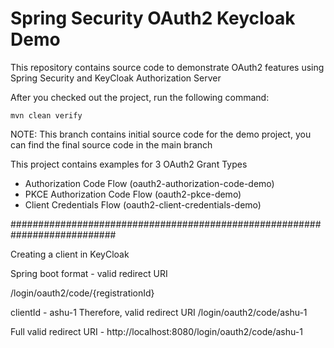 # Spring Security OAuth2 Keycloak Demo

This repository contains source code to demonstrate OAuth2 features using Spring Security and KeyCloak Authorization Server

After you checked out the project, run the following command:

`mvn clean verify`

NOTE: This branch contains initial source code for the demo project, you can find the final source code in the main branch

This project contains examples for 3 OAuth2 Grant Types

- Authorization Code Flow (oauth2-authorization-code-demo)
- PKCE Authorization Code Flow (oauth2-pkce-demo)
- Client Credentials Flow (oauth2-client-credentials-demo)

###########################################################################

Creating a client in KeyCloak

Spring boot format - valid redirect URI

/login/oauth2/code/{registrationId}


clientId - ashu-1
Therefore, valid redirect URI
/login/oauth2/code/ashu-1

Full valid redirect URI - http://localhost:8080/login/oauth2/code/ashu-1
#####